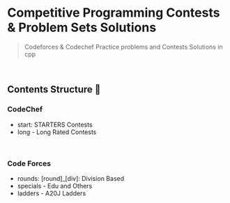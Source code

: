 # Competitive Programming Contests & Problem Sets Solutions
 > Codeforces & Codechef Practice problems and Contests Solutions in cpp


<br>
<h2>Contents Structure 📁 </h2>
 <h3> CodeChef </h3>
 <ul>
   <li> start: STARTERS Contests </li>
   <li> long - Long Rated Contests </li>
 </ul>
 <br>
  <h3> Code Forces </h3>
 <ul>
   <li> rounds:  [round]_[div]:  Division Based    </li>
   <li> specials - Edu and Others  </li>
   <li> ladders - A20J Ladders  </li>
 </ul>
